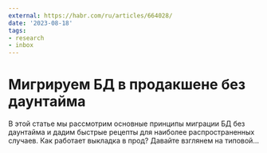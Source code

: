 ```yaml
---
external: https://habr.com/ru/articles/664028/
date: '2023-08-18'
tags:
- research
- inbox
---
```


# Мигрируем БД в продакшене без даунтайма

В этой статье мы рассмотрим основные принципы миграции БД без даунтайма и дадим быстрые рецепты для наиболее распространенных случаев. Как работает выкладка в прод? Давайте взглянем на типовой...
